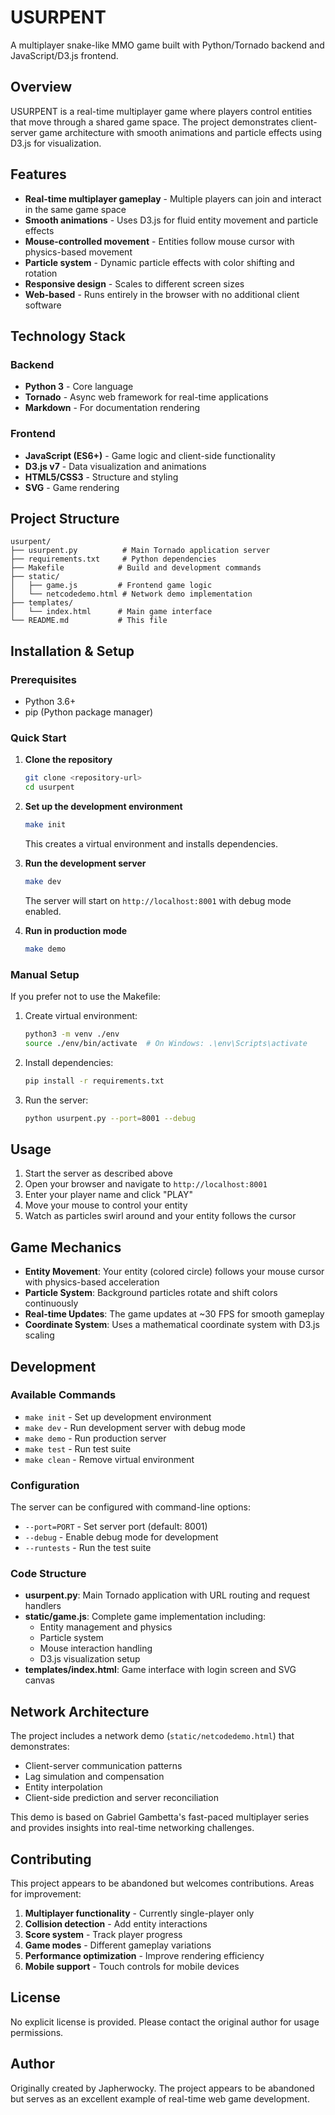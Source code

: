 # USURPENT

A multiplayer snake-like MMO game built with Python/Tornado backend and JavaScript/D3.js frontend.

## Overview

USURPENT is a real-time multiplayer game where players control entities that move through a shared game space. The project demonstrates client-server game architecture with smooth animations and particle effects using D3.js for visualization.

## Features

- **Real-time multiplayer gameplay** - Multiple players can join and interact in the same game space
- **Smooth animations** - Uses D3.js for fluid entity movement and particle effects
- **Mouse-controlled movement** - Entities follow mouse cursor with physics-based movement
- **Particle system** - Dynamic particle effects with color shifting and rotation
- **Responsive design** - Scales to different screen sizes
- **Web-based** - Runs entirely in the browser with no additional client software

## Technology Stack

### Backend
- **Python 3** - Core language
- **Tornado** - Async web framework for real-time applications
- **Markdown** - For documentation rendering

### Frontend
- **JavaScript (ES6+)** - Game logic and client-side functionality
- **D3.js v7** - Data visualization and animations
- **HTML5/CSS3** - Structure and styling
- **SVG** - Game rendering

## Project Structure

```
usurpent/
├── usurpent.py          # Main Tornado application server
├── requirements.txt     # Python dependencies
├── Makefile            # Build and development commands
├── static/
│   ├── game.js         # Frontend game logic
│   └── netcodedemo.html # Network demo implementation
├── templates/
│   └── index.html      # Main game interface
└── README.md           # This file
```

## Installation & Setup

### Prerequisites
- Python 3.6+
- pip (Python package manager)

### Quick Start

1. **Clone the repository**
   ```bash
   git clone <repository-url>
   cd usurpent
   ```

2. **Set up the development environment**
   ```bash
   make init
   ```
   This creates a virtual environment and installs dependencies.

3. **Run the development server**
   ```bash
   make dev
   ```
   The server will start on `http://localhost:8001` with debug mode enabled.

4. **Run in production mode**
   ```bash
   make demo
   ```

### Manual Setup

If you prefer not to use the Makefile:

1. Create virtual environment:
   ```bash
   python3 -m venv ./env
   source ./env/bin/activate  # On Windows: .\env\Scripts\activate
   ```

2. Install dependencies:
   ```bash
   pip install -r requirements.txt
   ```

3. Run the server:
   ```bash
   python usurpent.py --port=8001 --debug
   ```

## Usage

1. Start the server as described above
2. Open your browser and navigate to `http://localhost:8001`
3. Enter your player name and click "PLAY"
4. Move your mouse to control your entity
5. Watch as particles swirl around and your entity follows the cursor

## Game Mechanics

- **Entity Movement**: Your entity (colored circle) follows your mouse cursor with physics-based acceleration
- **Particle System**: Background particles rotate and shift colors continuously
- **Real-time Updates**: The game updates at ~30 FPS for smooth gameplay
- **Coordinate System**: Uses a mathematical coordinate system with D3.js scaling

## Development

### Available Commands

- `make init` - Set up development environment
- `make dev` - Run development server with debug mode
- `make demo` - Run production server
- `make test` - Run test suite
- `make clean` - Remove virtual environment

### Configuration

The server can be configured with command-line options:

- `--port=PORT` - Set server port (default: 8001)
- `--debug` - Enable debug mode for development
- `--runtests` - Run the test suite

### Code Structure

- **usurpent.py**: Main Tornado application with URL routing and request handlers
- **static/game.js**: Complete game implementation including:
  - Entity management and physics
  - Particle system
  - Mouse interaction handling
  - D3.js visualization setup
- **templates/index.html**: Game interface with login screen and SVG canvas

## Network Architecture

The project includes a network demo (`static/netcodedemo.html`) that demonstrates:
- Client-server communication patterns
- Lag simulation and compensation
- Entity interpolation
- Client-side prediction and server reconciliation

This demo is based on Gabriel Gambetta's fast-paced multiplayer series and provides insights into real-time networking challenges.

## Contributing

This project appears to be abandoned but welcomes contributions. Areas for improvement:

1. **Multiplayer functionality** - Currently single-player only
2. **Collision detection** - Add entity interactions
3. **Score system** - Track player progress
4. **Game modes** - Different gameplay variations
5. **Performance optimization** - Improve rendering efficiency
6. **Mobile support** - Touch controls for mobile devices

## License

No explicit license is provided. Please contact the original author for usage permissions.

## Author

Originally created by Japherwocky. The project appears to be abandoned but serves as an excellent example of real-time web game development.